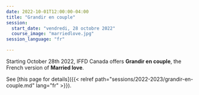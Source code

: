 ```yaml
---
date: 2022-10-01T12:00:00-04:00
title: "Grandir en couple"
session:
  start_date: "vendredi, 28 octobre 2022"
  course_image: "marriedlove.jpg"
session_language: "fr"

---
```


Starting October 28th 2022, IFFD Canada offers **Grandir en couple**, the French version of **Married love**.

See [this page for details]({{< relref path="sessions/2022-2023/grandir-en-couple.md" lang="fr" >}}).
